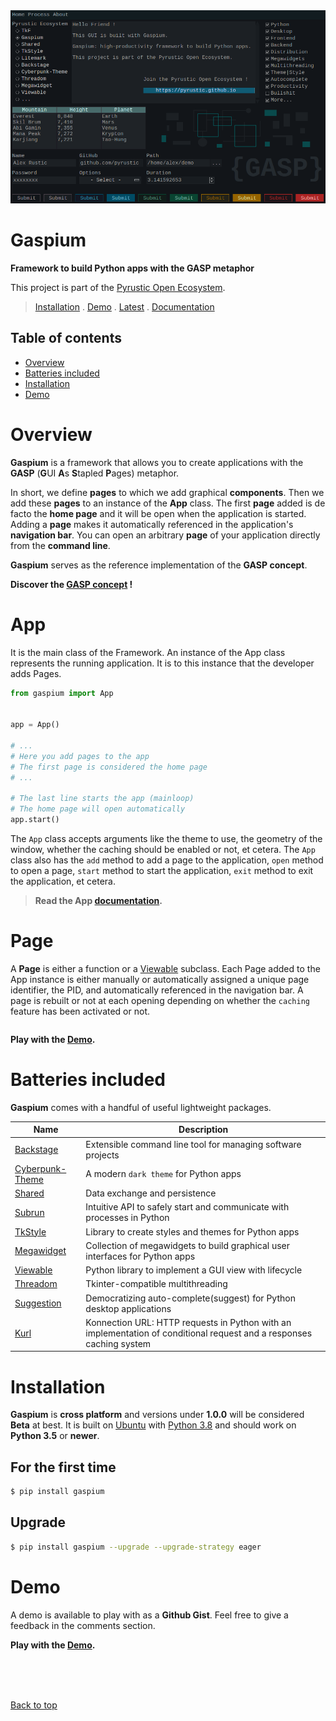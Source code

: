 <!-- Cover -->
<div align="center">
    <img src="https://raw.githubusercontent.com/pyrustic/misc/master/assets/gaspium/cover.png" alt="Demo" width="920">
    <p align="center">
    <i> </i>
    </p>
</div>

# Gaspium
**Framework to build Python apps with the GASP metaphor**

This project is part of the [Pyrustic Open Ecosystem](https://pyrustic.github.io).
> [Installation](#installation) . [Demo](#demo) . [Latest](https://github.com/pyrustic/gaspium/tags) . [Documentation](https://github.com/pyrustic/gaspium/tree/master/docs/modules#readme)

## Table of contents
- [Overview](#overview)
- [Batteries included](#batteries-included)
- [Installation](#installation)
- [Demo](#demo) 

# Overview
**Gaspium** is a framework that allows you to create applications with the **GASP** (**G**UI **A**s **S**tapled **P**ages) metaphor. 

In short, we define **pages** to which we add graphical **components**. Then we add these **pages** to an instance of the **App** class. The first **page** added is de facto the **home page** and it will be open when the application is started. Adding a **page** makes it automatically referenced in the application's **navigation bar**. You can open an arbitrary **page** of your application directly from the **command line**.

**Gaspium** serves as the reference implementation of the **GASP concept**. 

**Discover the [GASP concept](https://github.com/pyrustic/gaspium/blob/master/gasp.md) !**

# App

It is the main class of the Framework. An instance of the App class represents the running application. It is to this instance that the developer adds Pages.

```python
from gaspium import App


app = App()

# ...
# Here you add pages to the app
# The first page is considered the home page
# ...

# The last line starts the app (mainloop)
# The home page will open automatically
app.start()
```
The `App` class accepts arguments like the theme to use, the geometry of the window, whether the caching should be enabled or not, et cetera. The `App` class also has the `add` method to add a page to the application, `open` method to open a page, `start` method to start the application, `exit` method to exit the application, et cetera.

> **Read the App [documentation](https://github.com/pyrustic/gaspium/blob/master/docs/modules/content/gaspium.app/content/classes/App.md#class-app).**

# Page
A **Page** is either a function or a [Viewable](https://github.com/pyrustic/viewable) subclass. Each Page added to the App instance is either manually or automatically assigned a unique page identifier, the PID, and automatically referenced in the navigation bar. A page is rebuilt or not at each opening depending on whether the `caching` feature has been activated or not.

```python

```

**Play with the [Demo](https://gist.github.com/pyrustic/79c9ee0efde8c06b7d4685f3c58b7761).**

# Batteries included
**Gaspium** comes with a handful of useful lightweight packages.

| Name | Description |
| --- | --- |
| [Backstage](https://github.com/pyrustic/backstage) | Extensible command line tool for managing software projects |
|[Cyberpunk-Theme](https://github.com/pyrustic/cyberpunk-theme) | A modern `dark theme` for Python apps|
| [Shared](https://github.com/pyrustic/shared) | Data exchange and persistence |
| [Subrun](https://github.com/pyrustic/subrun) | Intuitive API to safely start and communicate with processes in Python |
| [TkStyle](https://github.com/pyrustic/tkstyle) | Library to create styles and themes for Python apps |
| [Megawidget](https://github.com/pyrustic/megawidget) | Collection of megawidgets to build graphical user interfaces for Python apps |
| [Viewable](https://github.com/pyrustic/viewable) | Python library to implement a GUI view with lifecycle |
| [Threadom](https://github.com/pyrustic/threadom) | Tkinter-compatible multithreading |
| [Suggestion](https://github.com/pyrustic/suggestion) | Democratizing auto-complete(suggest) for Python desktop applications |
| [Kurl](https://github.com/pyrustic/kurl) | Konnection URL: HTTP requests in Python with an implementation of conditional request and a responses caching system |

# Installation
**Gaspium** is **cross platform** and versions under **1.0.0** will be considered **Beta** at best. It is built on [Ubuntu](https://ubuntu.com/download/desktop) with [Python 3.8](https://www.python.org/downloads/) and should work on **Python 3.5** or **newer**.

## For the first time

```bash
$ pip install gaspium
```

## Upgrade
```bash
$ pip install gaspium --upgrade --upgrade-strategy eager

```


# Demo
A demo is available to play with as a **Github Gist**. Feel free to give a feedback in the comments section.

**Play with the [Demo](https://gist.github.com/pyrustic/79c9ee0efde8c06b7d4685f3c58b7761).**

<br>
<br>
<br>

[Back to top](#readme)
